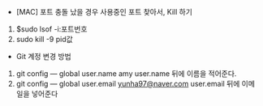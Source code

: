 - [MAC] 포트 충돌 났을 경우 사용중인 포트 찾아서, Kill 하기
1. $sudo lsof -i:포트번호
2. sudo kill -9 pid값


- Git 계정 변경 방법
1. git config — global user.name amy
user.name 뒤에 이름을 적어준다.
2. git config — global user.email yunha97@naver.com
user.email 뒤에 이메일을 넣어준다
